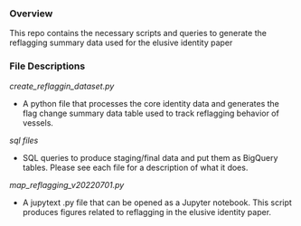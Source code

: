 ### Overview
This repo contains the necessary scripts and queries to generate the reflagging summary data used for the elusive identity paper

### File Descriptions

*create_reflaggin_dataset.py*
- A python file that processes the core identity data and generates the flag change summary data table used to track reflagging behavior of vessels.

*sql files*
- SQL queries to produce staging/final data and put them as BigQuery tables. Please see each file for a description of what it does.

*map_reflagging_v20220701.py*
- A jupytext .py file that can be opened as a Jupyter notebook. This script produces figures related to reflagging in the elusive identity paper.